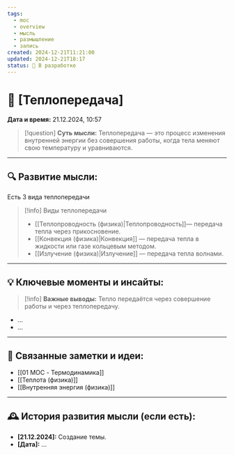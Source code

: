 ```yaml
---
tags:
  - moc
  - overview
  - мысль
  - размышление
  - запись
created: 2024-12-21T11:21:00
updated: 2024-12-21T18:17
status: 🚧 В разработке
---
```


# 💭  [Теплопередача]

**Дата и время:** 21.12.2024, 10:57

> [!question] **Суть мысли:**
> Теплопередача — это процесс изменения внутренней энергии без совершения работы, когда тела меняют свою температуру и уравниваются.

---

## 🔍 Развитие мысли:

Есть 3 вида теплопередачи

> [!info] Виды теплопередачи
> - [[Теплопроводность (физика)|Теплопроводность]]— передача тепла через прикосновение.
> - [[Конвекция (физика)|Конвекция]] — передача тепла в жидкости или газе кольцевым методом.
> - [[Излучение (физика)|Излучение]] — передача тепла волнами.

---

## 💡 Ключевые моменты и инсайты:

> [!info] **Важные выводы:**
> Тепло передаётся через совершение работы и через теплопередачу.

- ...
- ...

---

## 🔄 Связанные заметки и идеи:

- [[01 MOC - Термодинамика]]
- [[Теплота (физика)]]
- [[Внутренняя энергия (физика)]]


---

## 🕰️ История развития мысли (если есть):

* **[21.12.2024]:**  Создание темы.
* **[Дата]:**  ...
